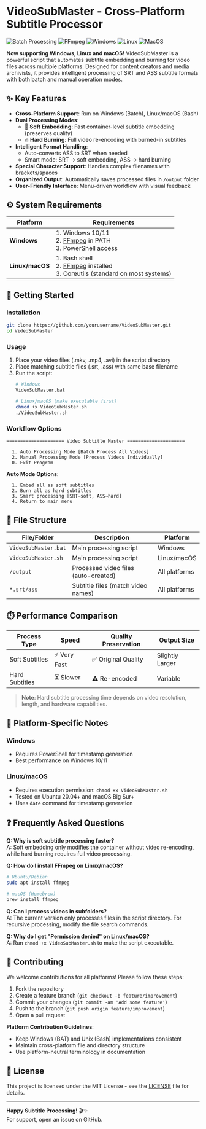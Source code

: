 # VideoSubMaster - Cross-Platform Subtitle Processor

![Batch Processing](https://img.shields.io/badge/Batch-Processing-blue)
![FFmpeg](https://img.shields.io/badge/Powered%20by-FFmpeg-orange)
![Windows](https://img.shields.io/badge/Platform-Windows-lightgrey)
![Linux](https://img.shields.io/badge/Platform-Linux-success)
![MacOS](https://img.shields.io/badge/Platform-MacOS-silver)

**Now supporting Windows, Linux and macOS!** VideoSubMaster is a powerful script that automates subtitle embedding and burning for video files across multiple platforms. Designed for content creators and media archivists, it provides intelligent processing of SRT and ASS subtitle formats with both batch and manual operation modes.

## ✨ Key Features

- **Cross-Platform Support**: Run on Windows (Batch), Linux/macOS (Bash)
- **Dual Processing Modes**:
  - 🚀 **Soft Embedding**: Fast container-level subtitle embedding (preserves quality)
  - 🔥 **Hard Burning**: Full video re-encoding with burned-in subtitles
- **Intelligent Format Handling**:
  - Auto-converts ASS to SRT when needed
  - Smart mode: SRT → soft embedding, ASS → hard burning
- **Special Character Support**: Handles complex filenames with brackets/spaces
- **Organized Output**: Automatically saves processed files in `/output` folder
- **User-Friendly Interface**: Menu-driven workflow with visual feedback

## ⚙️ System Requirements

| Platform | Requirements |
|----------|--------------|
| **Windows** | 1. Windows 10/11<br>2. [FFmpeg](https://ffmpeg.org/) in PATH<br>3. PowerShell access |
| **Linux/macOS** | 1. Bash shell<br>2. [FFmpeg](https://ffmpeg.org/) installed<br>3. Coreutils (standard on most systems) |

## 🚀 Getting Started

### Installation
```bash
git clone https://github.com/yourusername/VideoSubMaster.git
cd VideoSubMaster
```

### Usage
1. Place your video files (.mkv, .mp4, .avi) in the script directory
2. Place matching subtitle files (.srt, .ass) with same base filename
3. Run the script:
   ```bash
   # Windows
   VideoSubMaster.bat
   
   # Linux/macOS (make executable first)
   chmod +x VideoSubMaster.sh
   ./VideoSubMaster.sh
   ```

### Workflow Options
```
===================== Video Subtitle Master =====================

  1. Auto Processing Mode [Batch Process All Videos]
  2. Manual Processing Mode [Process Videos Individually]
  0. Exit Program
```

**Auto Mode Options**:
```
  1. Embed all as soft subtitles
  2. Burn all as hard subtitles
  3. Smart processing [SRT→soft, ASS→hard]
  4. Return to main menu
```

## 📂 File Structure

| File/Folder          | Description                          | Platform       |
|----------------------|--------------------------------------|----------------|
| `VideoSubMaster.bat` | Main processing script               | Windows        |
| `VideoSubMaster.sh`  | Main processing script               | Linux/macOS    |
| `/output`            | Processed video files (auto-created) | All platforms  |
| `*.srt/ass`          | Subtitle files (match video names)   | All platforms  |

## ⏱️ Performance Comparison

| Process Type   | Speed       | Quality Preservation | Output Size     |
| -------------- | ----------- | -------------------- | --------------- |
| Soft Subtitles | ⚡ Very Fast | ✅ Original Quality  | Slightly Larger |
| Hard Subtitles | ⏳ Slower    | ⚠️ Re-encoded        | Variable        |

> **Note**: Hard subtitle processing time depends on video resolution, length, and hardware capabilities.

## 🌟 Platform-Specific Notes

### Windows
- Requires PowerShell for timestamp generation
- Best performance on Windows 10/11

### Linux/macOS
- Requires execution permission: `chmod +x VideoSubMaster.sh`
- Tested on Ubuntu 20.04+ and macOS Big Sur+
- Uses `date` command for timestamp generation

## ❓ Frequently Asked Questions

**Q: Why is soft subtitle processing faster?**  
A: Soft embedding only modifies the container without video re-encoding, while hard burning requires full video processing.

**Q: How do I install FFmpeg on Linux/macOS?**  
```bash
# Ubuntu/Debian
sudo apt install ffmpeg

# macOS (Homebrew)
brew install ffmpeg
```

**Q: Can I process videos in subfolders?**  
A: The current version only processes files in the script directory. For recursive processing, modify the file search commands.

**Q: Why do I get "Permission denied" on Linux/macOS?**  
A: Run `chmod +x VideoSubMaster.sh` to make the script executable.

## 🤝 Contributing

We welcome contributions for all platforms! Please follow these steps:
1. Fork the repository
2. Create a feature branch (`git checkout -b feature/improvement`)
3. Commit your changes (`git commit -am 'Add some feature'`)
4. Push to the branch (`git push origin feature/improvement`)
5. Open a pull request

**Platform Contribution Guidelines**:
- Keep Windows (BAT) and Unix (Bash) implementations consistent
- Maintain cross-platform file and directory structure
- Use platform-neutral terminology in documentation

## 📜 License

This project is licensed under the MIT License - see the [LICENSE](LICENSE) file for details.

---

**Happy Subtitle Processing!** 🎬✨  
For support, open an issue on GitHub.